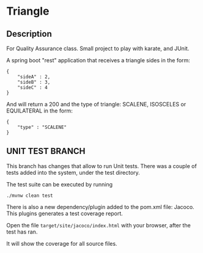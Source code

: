 # Triangle

## Description
For Quality Assurance class. Small project to play with karate, and JUnit. 

A spring boot "rest" application that receives a triangle sides in the form: 

    {
        "sideA" : 2,
        "sideB" : 3,
        "sideC" : 4
    }


And will return a 200 and the type of triangle: SCALENE, ISOSCELES or EQUILATERAL in the form: 

    {
        "type" : "SCALENE"
    }


## UNIT TEST BRANCH

This branch has changes that allow to run Unit tests. 
There was a couple of tests added into the system, under the 
test directory. 

The test suite can be executed by running 

```
./mvnw clean test
```

There is also  a new dependency/plugin added to the pom.xml file: 
Jacoco. This plugins generates a test coverage report. 

Open the file `target/site/jacoco/index.html` with your browser, after the 
test has ran. 

It will show the coverage for all source files. 

